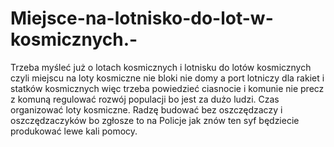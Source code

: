 # Miejsce-na-lotnisko-do-lot-w-kosmicznych.-
Trzeba myśleć już o lotach kosmicznych i lotnisku do lotów kosmicznych czyli miejscu na loty kosmiczne nie bloki nie domy a port lotniczy dla rakiet i statków kosmicznych więc trzeba powiedzieć ciasnocie i komunie nie precz z komuną regulować rozwój populacji bo jest za dużo ludzi. Czas organizować loty kosmiczne. 
Radzę budować bez oszczędzaczy i oszczędzaczyków bo zgłosze to na Policje jak znów ten syf będziecie produkować lewe kali pomocy. 
